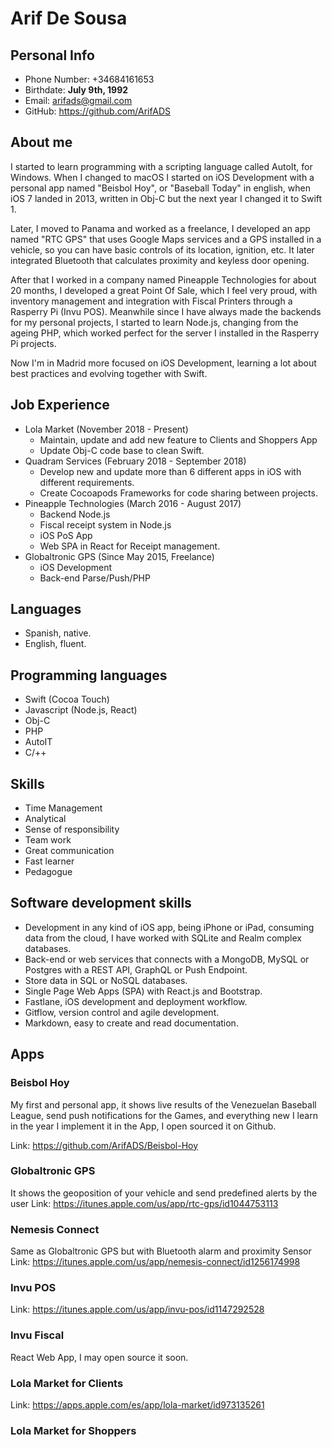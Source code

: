 # Arif De Sousa

## Personal Info
* Phone Number: +34684161653
* Birthdate: **July 9th, 1992**
* Email: arifads@gmail.com
* GitHub: https://github.com/ArifADS

## About me
I started to learn programming with a scripting language called AutoIt, for Windows. When I changed to macOS I started on iOS Development with a personal app named "Beisbol Hoy", or "Baseball Today" in english, when iOS 7 landed in 2013, written in Obj-C but the next year I changed it to Swift 1.

Later, I moved to Panama and worked as a freelance, I developed an app named "RTC GPS" that uses Google Maps services and a GPS installed in a vehicle, so you can have basic controls of its location, ignition, etc. It later integrated Bluetooth that calculates proximity and keyless door opening. 

After that I worked in a company named Pineapple Technologies for about 20 months, I developed a great Point Of Sale, which I feel very proud, with inventory management and integration with Fiscal Printers through a Rasperry Pi (Invu POS). Meanwhile since I have always made the backends for my personal projects, I started to learn Node.js, changing from the ageing PHP, which worked perfect for the server I installed in the Rasperry Pi projects.

Now I'm in Madrid more focused on iOS Development, learning a lot about best practices and evolving together with Swift.


## Job Experience
* Lola Market (November 2018 - Present)
  * Maintain, update and add new feature to Clients and Shoppers App
  * Update Obj-C code base to clean Swift.
* Quadram Services (February 2018 - September 2018)
  * Develop new and update more than 6 different apps in iOS with different requirements.
  * Create Cocoapods Frameworks for code sharing between projects.
* Pineapple Technologies (March 2016 - August 2017)
  * Backend Node.js
  * Fiscal receipt system in Node.js
  * iOS PoS App
  * Web SPA in React for Receipt management.
* Globaltronic GPS (Since May 2015, Freelance)
  * iOS Development
  * Back-end Parse/Push/PHP


## Languages
* Spanish, native.
* English, fluent.

## Programming languages
* Swift (Cocoa Touch)
* Javascript (Node.js, React)
* Obj-C
* PHP
* AutoIT
* C/++

## Skills
* Time Management
* Analytical
* Sense of responsibility
* Team work
* Great communication
* Fast learner
* Pedagogue

## Software development skills
* Development in any kind of iOS app, being iPhone or iPad, consuming data from the cloud, I have worked with SQLite and Realm complex databases.
* Back-end or web services that connects with a MongoDB, MySQL or Postgres with a REST API, GraphQL or Push Endpoint.
* Store data in SQL or NoSQL databases.
* Single Page Web Apps (SPA) with React.js and Bootstrap.
* Fastlane, iOS development and deployment workflow.
* Gitflow, version control and agile development.
* Markdown, easy to create and read documentation.


## Apps

### Beisbol Hoy
My first and personal app, it shows live results of the Venezuelan Baseball League, send push notifications for the Games, and everything new I learn in the year I implement it in the App, I open sourced it on Github.

Link: https://github.com/ArifADS/Beisbol-Hoy

### Globaltronic GPS
It shows the geoposition of your vehicle and send predefined alerts by the user
Link: https://itunes.apple.com/us/app/rtc-gps/id1044753113

### Nemesis Connect
Same as Globaltronic GPS but with Bluetooth alarm and proximity Sensor
Link: https://itunes.apple.com/us/app/nemesis-connect/id1256174998

### Invu POS
Link: https://itunes.apple.com/us/app/invu-pos/id1147292528

### Invu Fiscal
React Web App, I may open source it soon.

### Lola Market for Clients
Link: https://apps.apple.com/es/app/lola-market/id973135261

### Lola Market for Shoppers
